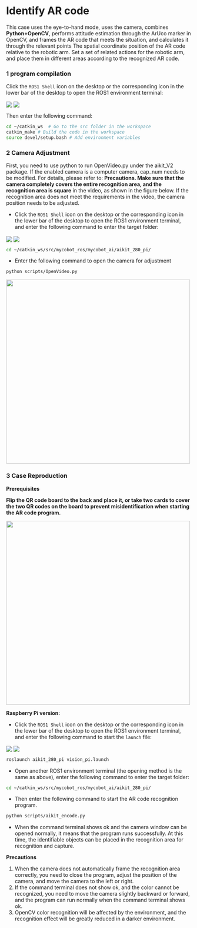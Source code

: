 
# Identify AR code

This case uses the eye-to-hand mode, uses the camera, combines **Python+OpenCV**, performs attitude estimation through the ArUco marker in OpenCV, and frames the AR code that meets the situation, and calculates it through the relevant points The spatial coordinate position of the AR code relative to the robotic arm. Set a set of related actions for the robotic arm, and place them in different areas according to the recognized AR code.

### **1 program compilation**

Click the `ROS1 Shell` icon on the desktop or the corresponding icon in the lower bar of the desktop to open the ROS1 environment terminal:

 <img src =../../../../resourse/17-myBuddy/ROS/17.4.3-1.jpg
 align = "center">
  <img src =../../../../resourse/17-myBuddy/ROS/17.4.3-2.jpg
 align = "center">

Then enter the following command:

```bash
cd ~/catkin_ws  # Go to the src folder in the workspace
catkin_make # Build the code in the workspace
source devel/setup.bash # Add environment variables
```

### **2 Camera Adjustment**

 First, you need to use python to run OpenVideo.py under the aikit_V2 package. If the enabled camera is a computer camera, cap_num needs to be modified. For details, please refer to: **Precautions. Make sure that the camera completely covers the entire recognition area, and the recognition area is square** in the video, as shown in the figure below. If the recognition area does not meet the requirements in the video, the camera position needs to be adjusted.

 * Click the `ROS1 Shell` icon on the desktop or the corresponding icon in the lower bar of the desktop to open the ROS1 environment terminal, and enter the following command to enter the target folder:

 <img src =../../../../resourse/17-myBuddy/ROS/17.4.3-1.jpg
 align = "center">
  <img src =../../../../resourse/17-myBuddy/ROS/17.4.3-2.jpg
 align = "center">

```bash
cd ~/catkin_ws/src/mycobot_ros/mycobot_ai/aikit_280_pi/
```

* Enter the following command to open the camera for adjustment

```bash
python scripts/OpenVideo.py
```

<img src =../../../../resourse/13-AdvancedKit/AiKitV2.0/color-1.png
width ="500"  align = "center">

### **3 Case Reproduction**

**Prerequisites**

**Flip the QR code board to the back and place it, or take two cards to cover the two QR codes on the board to prevent misidentification when starting the AR code program.**

<img src =../../../../resourse/13-AdvancedKit/AiKitV2.0/260aruco-1.png
width ="500"  align = "center">

**Raspberry Pi version:**

- Click the `ROS1 Shell` icon on the desktop or the corresponding icon in the lower bar of the desktop to open the ROS1 environment terminal, and enter the following command to start the `launch` file:

 <img src =../../../../resourse/17-myBuddy/ROS/17.4.3-1.jpg
 align = "center">
  <img src =../../../../resourse/17-myBuddy/ROS/17.4.3-2.jpg
 align = "center">

```bash
roslaunch aikit_280_pi vision_pi.launch
```

- Open another ROS1 environment terminal (the opening method is the same as above), enter the following command to enter the target folder:

```bash
cd ~/catkin_ws/src/mycobot_ros/mycobot_ai/aikit_280_pi/
```

- Then enter the following command to start the AR code recognition program.

```bash
python scripts/aikit_encode.py
```

- When the command terminal shows ok and the camera window can be opened normally, it means that the program runs successfully. At this time, the identifiable objects can be placed in the recognition area for recognition and capture.


**Precautions**

1. When the camera does not automatically frame the recognition area correctly, you need to close the program, adjust the position of the camera, and move the camera to the left or right.
2. If the command terminal does not show ok, and the color cannot be recognized, you need to move the camera slightly backward or forward, and the program can run normally when the command terminal shows ok.
3. OpenCV color recognition will be affected by the environment, and the recognition effect will be greatly reduced in a darker environment.
